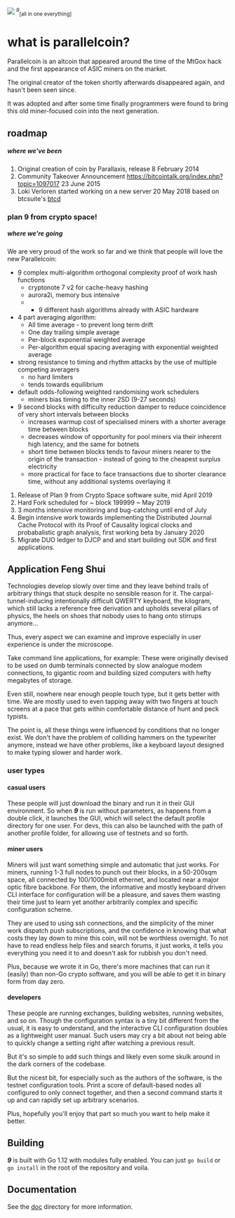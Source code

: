  <img src="https://git.parallelcoin.io/com/assets/raw/branch/master/logo/logo64x64.png"> <sup><i>9</i></sup><sub>[all in one everything]</sub>

# what is parallelcoin?

Parallelcoin is an altcoin that appeared around the time of the MtGox hack and the first appearance of ASIC miners on the market.

The original creator of the token shortly afterwards disappeared again, and hasn't been seen since.

It was adopted and after some time finally programmers were found to bring this old miner-focused coin into the next generation.

## roadmap

##### where we've been

1. Original creation of coin by Parallaxis, release 8 February 2014
2. Community Takeover Announcement https://bitcointalk.org/index.php?topic=1097017 23 June 2015
3. Loki Verloren started working on a new server 20 May 2018 based on btcsuite's [btcd](https://github.com/btcsuite/btcd)

### plan 9 from crypto space!

##### where we're going

We are very proud of the work so far and we think that people will love the new Parallelcoin:

- 9 complex multi-algorithm orthogonal complexity proof of work hash functions
    - cryptonote 7 v2 for cache-heavy hashing
    - aurora2i, memory bus intensive
    - + 9 different hash algorithms already with ASIC hardware
- 4 part averaging algorithm:
    - All time average - to prevent long term drift
    - One day trailing simple average
    - Per-block exponential weighted average
    - Per-algorithm equal spacing averaging with exponential weighted average
- strong resistance to timing and rhythm attacks by the use of multiple competing averagers 
    - no hard limiters
    - tends towards equilibrium
- default odds-following weighted randomising work schedulers
    - miners bias timing to the inner 2SD (9-27 seconds)
- 9 second blocks with difficulty reduction damper to reduce coincidence of very short intervals between blocks
    - increases warmup cost of specialised miners with a shorter average time between blocks
    - decreases window of opportunity for pool miners via their inherent high latency, and the same for botnets
    - short time between blocks tends to favour miners nearer to the origin of  the transaction - instead of going to the cheapest surplus electricity
    - more practical for face to face transactions due to shorter clearance time, without any additional systems overlaying it

1. Release of Plan 9 from Crypto Space software suite, mid April 2019
2. Hard Fork scheduled for ~ block 199999 ~ May 2019
3. 3 months intensive monitoring and bug-catching until end of July
4. Begin intensive work towards implementing the Distributed Journal Cache Protocol with its Proof of Causality logical clocks and probabalistic graph analysis, first working beta by January 2020
5. Migrate DUO ledger to DJCP and and start building out SDK and first applications.

## Application Feng Shui

Technologies develop slowly over time and they leave behind trails of arbitrary things that stuck despite no sensible reason for it. The carpal-tunnel-inducing intentionally difficult QWERTY keyboard, the kilogram, which still lacks a reference free derivation and upholds several pillars of physics, the heels on shoes that nobody uses to hang onto stirrups anymore...

Thus, every aspect we can examine and improve especially in user experience is under the microscope.

Take command line applications, for example: These were originally devised to be used on dumb terminals connected by slow analogue modem connections, to gigantic room and building sized computers with hefty megabytes of storage.

Even still, nowhere near enough people touch type, but it gets better with time. We are mostly used to even tapping away with two fingers at touch screens at a pace that gets within comfortable distance of hunt and peck typists.

The point is, all these things were influenced by conditions that no longer exist. We don't have the problem of colliding hammers on the typewriter anymore, instead we have other problems, like a keyboard layout designed to make typing slower and harder work.

### user types

#### casual users

These people will just download the binary and run it in their GUI environment. So when ***9*** is run without parameters, as happens from a double click, it launches the GUI, which will select the default profile directory for one user. For devs, this can also be launched with the path of another profile folder, for allowing use of testnets and so forth.

#### miner users

Miners will just want something simple and automatic that just works. For miners, running 1-3 full nodes to punch out their blocks, in a 50-200sqm space, all connected by 100/1000mbit ethernet, and located near a major optic fibre backbone. For them, the informative and mostly keyboard driven CLI interface for configuration will be a pleasure, and saves them wasting their time just to learn yet another arbitrarily complex and specific configuration scheme.

They are used to using ssh connections, and the simplicity of the miner work dispatch push subscriptions, and the confidence in knowing that what costs they lay down to mine this coin, will not be worthless overnight. To not have to read endless help files and search forums, it just works, it tells you everything you need it to and doesn't ask for rubbish you don't need.

Plus, because we wrote it in Go, there's more machines that can run it (easily) than non-Go crypto software, and you will be able to get it in binary form from day zero.


#### developers

These people are running exchanges, building websites, running websites, and so on. Though the configuration syntax is a tiny bit different from the usual, it is easy to understand, and the interactive CLI configuration doubles as a lightweight user manual. Such users may cry a bit about not being able to quickly change a setting right after watching a previous result.

But it's so simple to add such things and likely even some skulk around in the dark corners of the codebase.

But the nicest bit, for especially such as the authors of the software, is the testnet configuration tools. Print a score of default-based nodes all configured to only connect together, and then a second command starts it up and can rapidly set up arbitrary scenarios.

Plus, hopefully you'll enjoy that part so much you want to help make it better.

## Building

***9*** is built with Go 1.12 with modules fully enabled. You can just `go build` or `go install` in the root of the repository and voila.

## Documentation

See the [doc](doc/) directory for more information.